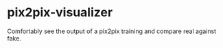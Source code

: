 # pix2pix-visualizer
Comfortably see the output of a pix2pix training and compare real against fake.
